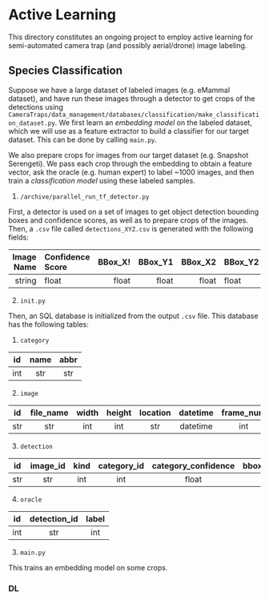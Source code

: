 # Active Learning

This directory constitutes an ongoing project to employ active learning for semi-automated camera trap (and possibly aerial/drone) image labeling.

## Species Classification
Suppose we have a large dataset of labeled images (e.g. eMammal dataset), and have run these images through a detector to get crops of the detections using `CameraTraps/data_management/databases/classification/make_classification_dataset.py`. We first learn an _embedding model_ on the labeled dataset, which we will use as a feature extractor to build a classifier for our target dataset. This can be done by calling `main.py`.

We also prepare crops for images from our target dataset (e.g. Snapshot Serengeti). We pass each crop through the embedding to obtain a feature vector, ask the oracle (e.g. human expert) to label ~1000 images, and then train a _classification model_ using these labeled samples.

1. `/archive/parallel_run_tf_detector.py`

First, a detector is used on a set of images to get object detection bounding boxes and confidence scores, as well as to prepare crops of the images. Then, a `.csv` file called `detections_XYZ.csv` is generated with the following fields:

| Image Name | Confidence Score | BBox_X! | BBox_Y1 | BBox_X2 | BBox_Y2 |
|-----------:|:-----------------|--------:|--------:|--------:|---------|
| string     | float            |float    |float    |float    |float    |

2. `init.py`

Then, an SQL database is initialized from the output `.csv` file. This database has the following tables:
    
   1. `category`

   |   id   | name | abbr |
   |:------:|:----:|:----:|
   | int    | str  | str  |

   2. `image`
   
   | id |file_name|width|height|location|datetime|frame_num|seq_id|seq_num_frames|
   |:--:|:-------:|:---:|:----:|:------:|:------:|:-------:|:----:|:------------:|
   | str| str     | int | int  | str    |datetime| int     | str  | int          |

   3. `detection`

   | id |image_id|kind|category_id|category_confidence|bbox_confidence|bbox_X1|bbox_Y1|bbox_X2|bbox_Y2|
   |:--:|:------:|:--:|:---------:|:-----------------:|:-------------:|:-----:|:-----:|:-----:|:-----:|
   |str | str    | int| int       | float             |float          | float | float | float | float |

   4. `oracle`

   |   id   |detection_id|label|
   |:------:|:----------:|:---:|
   | int    | str        | int |

3. `main.py`

This trains an embedding model on some crops.

### DL
